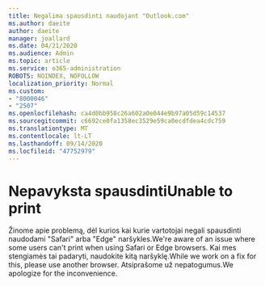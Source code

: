 ```yaml
---
title: Negalima spausdinti naudojant "Outlook.com"
ms.author: daeite
author: daeite
manager: joallard
ms.date: 04/21/2020
ms.audience: Admin
ms.topic: article
ms.service: o365-administration
ROBOTS: NOINDEX, NOFOLLOW
localization_priority: Normal
ms.custom:
- "8000046"
- "2507"
ms.openlocfilehash: ca4d0bb958c26a602a0e044e9b97a05d59c14537
ms.sourcegitcommit: c6692ce0fa1358ec3529e59ca0ecdfdea4cdc759
ms.translationtype: MT
ms.contentlocale: lt-LT
ms.lasthandoff: 09/14/2020
ms.locfileid: "47752979"
---
```

# <a name="unable-to-print"></a><span data-ttu-id="f630c-102">Nepavyksta spausdinti</span><span class="sxs-lookup"><span data-stu-id="f630c-102">Unable to print</span></span>

<span data-ttu-id="f630c-103">Žinome apie problemą, dėl kurios kai kurie vartotojai negali spausdinti naudodami "Safari" arba "Edge" naršykles.</span><span class="sxs-lookup"><span data-stu-id="f630c-103">We're aware of an issue where some users can't print when using Safari or Edge browsers.</span></span> <span data-ttu-id="f630c-104">Kai mes stengiamės tai padaryti, naudokite kitą naršyklę.</span><span class="sxs-lookup"><span data-stu-id="f630c-104">While we work on a fix for this, please use another browser.</span></span> <span data-ttu-id="f630c-105">Atsiprašome už nepatogumus.</span><span class="sxs-lookup"><span data-stu-id="f630c-105">We apologize for the inconvenience.</span></span>